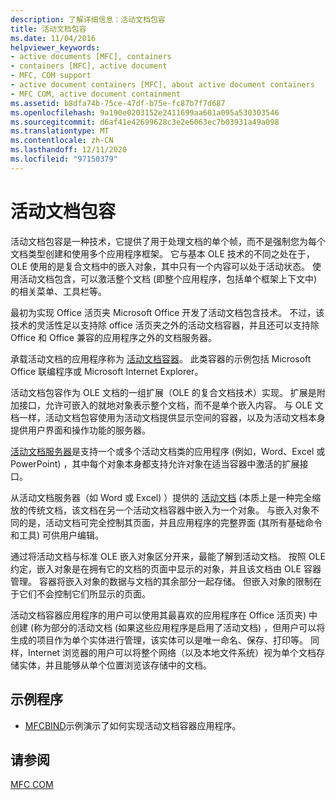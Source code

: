 ```yaml
---
description: 了解详细信息：活动文档包容
title: 活动文档包容
ms.date: 11/04/2016
helpviewer_keywords:
- active documents [MFC], containers
- containers [MFC], active document
- MFC, COM support
- active document containers [MFC], about active document containers
- MFC COM, active document containment
ms.assetid: b8dfa74b-75ce-47df-b75e-fc87b7f7d687
ms.openlocfilehash: 9a190e0203152e2411699aa601a095a530303546
ms.sourcegitcommit: d6af41e42699628c3e2e6063ec7b03931a49a098
ms.translationtype: MT
ms.contentlocale: zh-CN
ms.lasthandoff: 12/11/2020
ms.locfileid: "97150379"
---
```

# <a name="active-document-containment"></a>活动文档包容

活动文档包容是一种技术，它提供了用于处理文档的单个帧，而不是强制您为每个文档类型创建和使用多个应用程序框架。 它与基本 OLE 技术的不同之处在于，OLE 使用的是复合文档中的嵌入对象，其中只有一个内容可以处于活动状态。 使用活动文档包含，可以激活整个文档 (即整个应用程序，包括单个框架上下文中) 的相关菜单、工具栏等。

最初为实现 Office 活页夹 Microsoft Office 开发了活动文档包含技术。 不过，该技术的灵活性足以支持除 office 活页夹之外的活动文档容器，并且还可以支持除 Office 和 Office 兼容的应用程序之外的文档服务器。

承载活动文档的应用程序称为 [活动文档容器](active-document-containers.md)。 此类容器的示例包括 Microsoft Office 联编程序或 Microsoft Internet Explorer。

活动文档包容作为 OLE 文档的一组扩展（OLE 的复合文档技术）实现。 扩展是附加接口，允许可嵌入的就地对象表示整个文档，而不是单个嵌入内容。 与 OLE 文档一样，活动文档包容使用为活动文档提供显示空间的容器，以及为活动文档本身提供用户界面和操作功能的服务器。

[活动文档服务器](active-document-servers.md)是支持一个或多个活动文档类的应用程序 (例如，Word、Excel 或 PowerPoint) ，其中每个对象本身都支持允许对象在适当容器中激活的扩展接口。

从活动文档服务器（如 Word 或 Excel) ）提供的 [活动文档](active-documents.md) (本质上是一种完全缩放的传统文档，该文档在另一个活动文档容器中嵌入为一个对象。 与嵌入对象不同的是，活动文档可完全控制其页面，并且应用程序的完整界面 (其所有基础命令和工具) 可供用户编辑。

通过将活动文档与标准 OLE 嵌入对象区分开来，最能了解到活动文档。 按照 OLE 约定，嵌入对象是在拥有它的文档的页面中显示的对象，并且该文档由 OLE 容器管理。 容器将嵌入对象的数据与文档的其余部分一起存储。 但嵌入对象的限制在于它们不会控制它们所显示的页面。

活动文档容器应用程序的用户可以使用其最喜欢的应用程序在 Office 活页夹) 中创建 (称为部分的活动文档 (如果这些应用程序是启用了活动文档) ，但用户可以将生成的项目作为单个实体进行管理，该实体可以是唯一命名、保存、打印等。 同样，Internet 浏览器的用户可以将整个网络（以及本地文件系统）视为单个文档存储实体，并且能够从单个位置浏览该存储中的文档。

## <a name="sample-programs"></a>示例程序

- [MFCBIND](../overview/visual-cpp-samples.md)示例演示了如何实现活动文档容器应用程序。

## <a name="see-also"></a>请参阅

[MFC COM](mfc-com.md)
